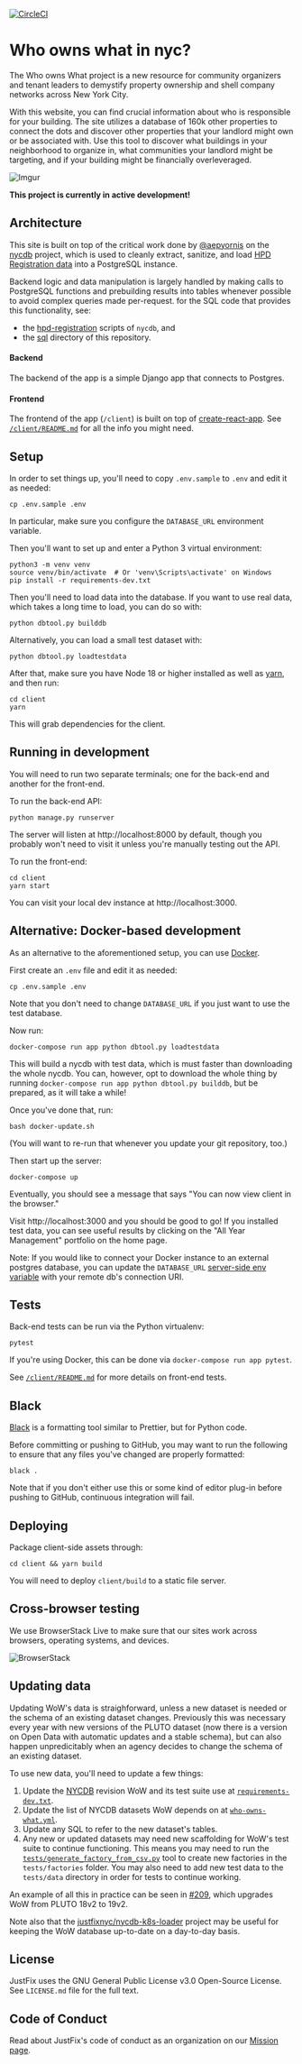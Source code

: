 [![CircleCI](https://circleci.com/gh/JustFixNYC/who-owns-what.svg?style=svg)](https://circleci.com/gh/JustFixNYC/who-owns-what)

# Who owns what in nyc?

The Who owns What project is a new resource for community organizers and tenant leaders to demystify property ownership and shell company networks across New York City.

With this website, you can find crucial information about who is responsible for your building. The site utilizes a database of 160k other properties to connect the dots and discover other properties that your landlord might own or be associated with. Use this tool to discover what buildings in your neighborhood to organize in, what communities your landlord might be targeting, and if your building might be financially overleveraged.

![Imgur](http://i.imgur.com/cYw4gyU.jpg)

**This project is currently in active development!**

## Architecture

This site is built on top of the critical work done by [@aepyornis](https://github.com/aepyornis) on the [nycdb](https://github.com/nycdb/nycdb) project, which is used to cleanly extract, sanitize, and load [HPD Registration data](http://www1.nyc.gov/site/hpd/about/open-data.page) into a PostgreSQL instance.

Backend logic and data manipulation is largely handled by making calls to PostgreSQL functions and prebuilding results into tables whenever possible to avoid complex queries made per-request. for the SQL code that provides this functionality, see:

- the [hpd-registration](https://github.com/nycdb/nycdb/tree/master/src/nycdb/sql/hpd_registrations) scripts of `nycdb`, and
- the [sql](./sql) directory of this repository.

#### Backend

The backend of the app is a simple Django app that connects to Postgres.

#### Frontend

The frontend of the app (`/client`) is built on top of [create-react-app](https://github.com/facebookincubator/create-react-app). See [`/client/README.md`](client/README.md) for all the info you might need.

## Setup

In order to set things up, you'll need to copy `.env.sample` to `.env` and
edit it as needed:

```
cp .env.sample .env
```

In particular, make sure you configure the `DATABASE_URL` environment variable.

Then you'll want to set up and enter a Python 3 virtual environment:

```
python3 -m venv venv
source venv/bin/activate  # Or 'venv\Scripts\activate' on Windows
pip install -r requirements-dev.txt
```

Then you'll need to load data into the database. If you want to use
real data, which takes a long time to load, you can do so with:

```
python dbtool.py builddb
```

Alternatively, you can load a small test dataset with:

```
python dbtool.py loadtestdata
```

After that, make sure you have Node 18 or higher installed as well as [yarn](https://yarnpkg.com/en/), and then run:

```
cd client
yarn
```

This will grab dependencies for the client.

## Running in development

You will need to run two separate terminals; one for the back-end and another for the front-end.

To run the back-end API:

```
python manage.py runserver
```

The server will listen at http://localhost:8000 by default, though you probably
won't need to visit it unless you're manually testing out the API.

To run the front-end:

```
cd client
yarn start
```

You can visit your local dev instance at http://localhost:3000.

## Alternative: Docker-based development

As an alternative to the aforementioned setup, you can use
[Docker](https://www.docker.com/get-started).

First create an `.env` file and edit it as needed:

```
cp .env.sample .env
```

Note that you don't need to change `DATABASE_URL` if you
just want to use the test database.

Now run:

```
docker-compose run app python dbtool.py loadtestdata
```

This will build a nycdb with test data, which is must faster
than downloading the whole nycdb. You can, however, opt to
download the whole thing by running
`docker-compose run app python dbtool.py builddb`, but be
prepared, as it will take a while!

Once you've done that, run:

```
bash docker-update.sh
```

(You will want to re-run that whenever you update your git repository, too.)

Then start up the server:

```
docker-compose up
```

Eventually, you should see a message that says "You can now view client in the browser."

Visit http://localhost:3000 and you should be good to go! If
you installed test data, you can see useful results by
clicking on the "All Year Management" portfolio on the
home page.

Note: If you would like to connect your Docker instance to an external postgres database, you
can update the `DATABASE_URL` [server-side env variable](https://github.com/JustFixNYC/who-owns-what/blob/master/.env.sample) with your remote db's connection URI.

## Tests

Back-end tests can be run via the Python virtualenv:

```
pytest
```

If you're using Docker, this can be done via `docker-compose run app pytest`.

See [`/client/README.md`](client/README.md) for more details on front-end
tests.

## Black

[Black][] is a formatting tool similar to Prettier, but for Python code.

Before committing or pushing to GitHub, you may want to run the following
to ensure that any files you've changed are properly formatted:

```
black .
```

Note that if you don't either use this or some kind of editor plug-in
before pushing to GitHub, continuous integration will fail.

[Black]: https://black.readthedocs.io/

## Deploying

Package client-side assets through:

```
cd client && yarn build
```

You will need to deploy `client/build` to a static file server.

## Cross-browser testing

We use BrowserStack Live to make sure that our sites work across browsers, operating systems, and devices.

![BrowserStack](https://www.browserstack.com/images/layout/browserstack-logo-600x315.png)

## Updating data

Updating WoW's data is straighforward, unless a new dataset is needed or the schema 
of an existing dataset changes. Previously this was necessary every year with new 
versions of the PLUTO dataset (now there is a version on Open Data with automatic 
updates and a stable schema), but can also happen unpredicitably when an agency 
decides to change the schema of an existing dataset.

To use new data, you'll need to update a few things:

1. Update the [NYCDB][] revision WoW and its test suite use
   at [`requirements-dev.txt`][].
2. Update the list of NYCDB datasets WoW depends on at
   [`who-owns-what.yml`][].
3. Update any SQL to refer to the new dataset's tables.
4. Any new or updated datasets may need new scaffolding
   for WoW's test suite to continue functioning. This
   means you may need to run the
   [`tests/generate_factory_from_csv.py`][] tool to
   create new factories in the `tests/factories`
   folder. You may also need to add new test data to
   the `tests/data` directory in order for tests to
   continue working.

An example of all this in practice can be seen in [#209][],
which upgrades WoW from PLUTO 18v2 to 19v2.

Note also that the
[justfixnyc/nycdb-k8s-loader](https://github.com/justfixnyc/nycdb-k8s-loader)
project may be useful for keeping the WoW database up-to-date on a day-to-day
basis.

[nycdb]: https://github.com/nycdb/nycdb
[`requirements-dev.txt`]: requirements-dev.txt
[`who-owns-what.yml`]: who-owns-what.yml
[`tests/generate_factory_from_csv.py`]: tests/generate_factory_from_csv.py
[#209]: https://github.com/JustFixNYC/who-owns-what/pull/209

## License

JustFix uses the GNU General Public License v3.0 Open-Source License. See `LICENSE.md` file for the full text.

## Code of Conduct

Read about JustFix's code of conduct as an organization on our [Mission page](https://www.justfix.org/our-mission/).
